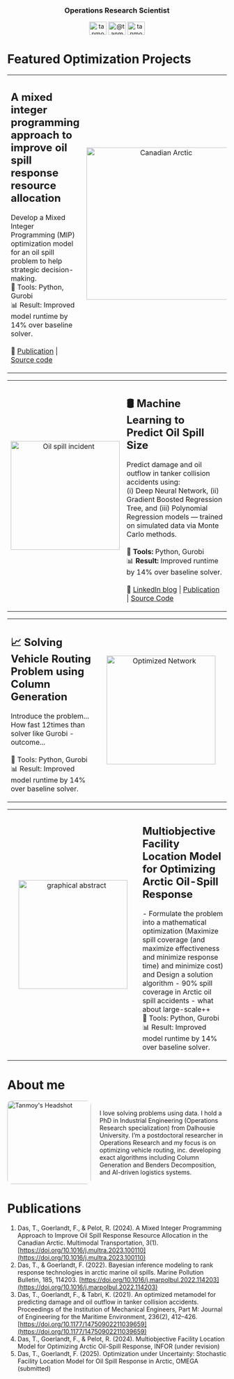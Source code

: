 <h3 align="center">Operations Research Scientist </h3>

<p align="center">
<a href="https://linkedin.com/in/tanmoyie" target="blank"><img align="center" src="https://raw.githubusercontent.com/rahuldkjain/github-profile-readme-generator/master/src/images/icons/Social/linked-in-alt.svg" alt="tanmoyie" height="30" width="40" /></a>
<a href="https://medium.com/@tanmoyie" target="blank"><img align="center" src="https://raw.githubusercontent.com/rahuldkjain/github-profile-readme-generator/master/src/images/icons/Social/medium.svg" alt="@tanmoyie" height="30" width="40" /></a>
<a href="https://www.leetcode.com/tanmoyie" target="blank"><img align="center" src="https://raw.githubusercontent.com/rahuldkjain/github-profile-readme-generator/master/src/images/icons/Social/leet-code.svg" alt="tanmoyie" height="30" width="40" /></a>
</p>

# Featured Optimization Projects


<table>
  <tr>
    <td style="vertical-align: top; width: 40%;">
      <h2>A mixed integer programming approach to improve oil spill response resource allocation </h2>
      <p>
        Develop a Mixed Integer Programming (MIP) optimization model for an oil spill problem to help strategic decision-making. <br>
        🔧 Tools: Python, Gurobi <br>
        📊 Result: Improved model runtime by 14% over baseline solver. <br><br>
      🔗 <a href="https://doi.org/10.1016/j.multra.2023.100110">Publication</a>  | 
        <a href="https://github.com/tanmoyie/Location-allocation-using-MIP">Source code</a>  
      </p>
    </td>
    <td style="text-align: center; width: 60%;">
      <img src="https://github.com/user-attachments/assets/4c95b5f5-f612-4ded-9852-1e7cc0749374" alt="Canadian Arctic" width="350">
    </td>
  </tr>
</table>


<table>
  <tr>
    <td style="text-align: center; width: 40%;">
      <img src="https://github.com/user-attachments/assets/7e4226d0-9d68-4073-87d2-6661799b5f24" alt="Oil spill incident" width="250">
    </td>
    <td style="vertical-align: top; width: 60%;">
      <h2>🛢️ Machine Learning to Predict Oil Spill Size</h2>
      <p>
        Predict damage and oil outflow in tanker collision accidents using:<br>
        (i) Deep Neural Network, (ii) Gradient Boosted Regression Tree, and (iii) Polynomial Regression models — trained on simulated data via Monte Carlo methods. <br><br>
        🔧 <strong>Tools:</strong> Python, Gurobi <br>
        📊 <strong>Result:</strong> Improved runtime by 14% over baseline solver. <br><br>
        🔗 <a href="https://www.linkedin.com/pulse/machine-learning-model-predict-spill-volume-shipping-accidents-das">LinkedIn blog</a> |
        <a href="https://doi.org/10.1177/14750902211039659">Publication</a> |
        <a href="https://github.com/tanmoyie/Deep-Neural-Network">Source Code</a>
      </p>
    </td>
  </tr>
</table>

<table>
  <tr>
    <td style="vertical-align: top; width: 40%;">
      <h2>📈 Solving Vehicle Routing Problem using Column Generation </h2>
      <p>
        Introduce the problem... How fast 12times than solver like Gurobi - outcome... <br><br>
        🔧 Tools: Python, Gurobi <br>
        📊 Result: Improved model runtime by 14% over baseline solver.
      </p>
    </td>
    <td style="text-align: center; width: 60%;">
      <img src="https://github.com/user-attachments/assets/8bba41cb-f43c-4585-b706-bf52a7c359ba" alt="Optimized Network" width="250">
    </td>
  </tr>
</table>




<table>
  <tr>
    <td style="text-align: center; width: 60%;">
      <img src="https://github.com/user-attachments/assets/9ae7ad83-b444-4212-9553-d48a6d25300b" alt="graphical abstract" width="250">
    </td>
    <td style="vertical-align: top; width: 40%;">
      <h2> Multiobjective Facility Location Model for Optimizing Arctic Oil-Spill Response</h2>
      <p>
        - Formulate the problem into a mathematical optimization (Maximize spill coverage (and maximize effectiveness and minimize response time) and minimize cost) and Design a solution algorithm
- 90% spill coverage in Arctic oil spill accidents
- what about large-scale++ <br>
        🔧 Tools: Python, Gurobi <br>
        📊 Result: Improved model runtime by 14% over baseline solver.
      </p>
    </td>

  </tr>
</table>





# About me
<div style="display: flex; align-items: center; gap: 20px;">
  <img src="![image](https://github.com/user-attachments/assets/873becf8-1409-43c5-934f-207c58f2493c)
" alt="Tanmoy's Headshot" width="192" height="192" style="border-radius: 10px;">
  
  <div>
    <p>
      I love solving problems using data. I hold a PhD in Industrial Engineering (Operations Research specialization) from Dalhousie University.  I’m a postdoctoral researcher in Operations Research and my focus is on optimizing vehicle routing, inc. developing exact algorithms including Column Generation and Benders Decomposition, and AI-driven logistics systems.<br>
    </p>
  </div>
</div>




# Publications
1. Das, T., Goerlandt, F., & Pelot, R. (2024). A Mixed Integer Programming Approach to Improve Oil Spill Response Resource Allocation in the Canadian Arctic. Multimodal Transportation, 3(1). [https://doi.org/10.1016/j.multra.2023.100110](https://doi.org/10.1016/j.multra.2023.100110)
2. Das, T., & Goerlandt, F. (2022). Bayesian inference modeling to rank response technologies in arctic marine oil spills. Marine Pollution Bulletin, 185, 114203. [https://doi.org/10.1016/j.marpolbul.2022.114203](https://doi.org/10.1016/j.marpolbul.2022.114203)
3. Das, T., Goerlandt, F., & Tabri, K. (2021). An optimized metamodel for predicting damage and oil outflow in tanker collision accidents. Proceedings of the Institution of Mechanical Engineers, Part M: Journal of Engineering for the Maritime Environment, 236(2), 412–426. [https://doi.org/10.1177/14750902211039659](https://doi.org/10.1177/14750902211039659)
4. Das, T., Goerlandt, F., & Pelot, R. (2024). Multiobjective Facility Location Model for Optimizing Arctic Oil-Spill Response, INFOR (under revision)
5. Das, T., Goerlandt, F. (2025). Optimization under Uncertainty: Stochastic Facility Location Model for Oil Spill Response in Arctic, OMEGA (submitted)
